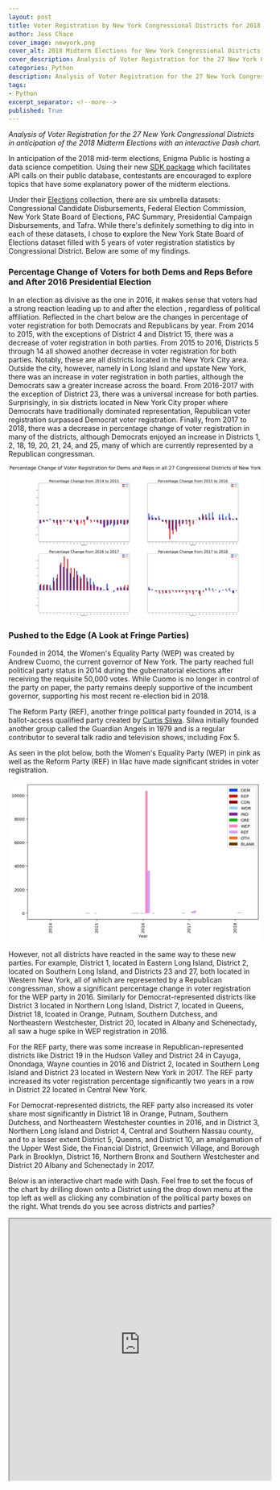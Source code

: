 ```yaml
---
layout: post
title: Voter Registration by New York Congressional Districts for 2018 Midterm Elections
author: Jess Chace
cover_image: newyork.png
cover_alt: 2018 Midterm Elections for New York Congressional Districts
cover_description: Analysis of Voter Registration for the 27 New York Congressional Districts in anticipation of the 2018 Midterm Elections.  
categories: Python
description: Analysis of Voter Registration for the 27 New York Congressional Districts in anticipation of the 2018 Midterm Elections with an interactive Dash chart.
tags:
- Python
excerpt_separator: <!--more-->
published: True
---
```


*Analysis of Voter Registration for the 27 New York Congressional Districts in anticipation of the 2018 Midterm Elections with an interactive Dash chart.*

<!--more-->

In anticipation of the 2018 mid-term elections, Enigma Public is hosting a data science competition.  Using their new [SDK package](https://pypi.org/project/enigma-sdk/) which facilitates API calls on their public database, contestants are encouraged to explore topics that have some explanatory power of the midterm elections.  

Under their [Elections](https://public.enigma.com/browse/tag/elections/34) collection, there are six umbrella datasets: Congressional Candidate Disbursements, Federal Election Commission, New York State Board of Elections, PAC Summary, Presidential Campaign Disbursements, and Tafra.  While there's definitely something to dig into in each of these datasets, I chose to explore the New York State Board of Elections dataset filled with 5 years of voter registration statistics by Congressional District.  Below are some of my findings.



### Percentage Change of Voters for both Dems and Reps Before and After 2016 Presidential Election

In an election as divisive as the one in 2016, it makes sense that voters had a strong reaction leading up to and after the election , regardless of political affiliation.  Reflected in the chart below are the changes in percentage of voter registration for both Democrats and Republicans by year.  From 2014 to 2015, with the exceptions of District 4 and District 15, there was a decrease of voter registration in both parties.  From 2015 to 2016, Districts 5 through 14 all showed another decrease in voter registration for both parties.  Notably, these are all districts located in the New York City area.  Outside the city, however, namely in Long Island and upstate New York, there was an increase in voter registration in both parties, although the Democrats saw a greater increase across the board.  From 2016-2017 with the exception of District 23, there was a universal increase for both parties.  Surprisingly, in six districts located in New York City proper where Democrats have traditionally dominated representation, Republican voter registration surpassed Democrat voter registration.  Finally, from 2017 to 2018, there was a decrease in percentage change of voter registration in many of the districts, although Democrats enjoyed an increase in Districts 1, 2, 18, 19, 20, 21, 24, and 25, many of which are currently represented by a Republican congressman.  

![demsreps_percentchange.png](/static/img/demsreps_percentchange.png)

### Pushed to the Edge (A Look at Fringe Parties)

Founded in 2014, the Women's Equality Party (WEP) was created by Andrew Cuomo, the current governor of New York.  The party reached full political party status in 2014 during the gubernatorial elections after receiving the requisite 50,000 votes.  While Cuomo is no longer in control of the party on paper, the party remains deeply supportive of the incumbent governor, supporting his most recent re-election bid in 2018.

The Reform Party (REF), another fringe political party founded in 2014, is a ballot-access qualified party created by [Curtis Sliwa](https://www.nyreformparty.com/endorsements).  Silwa initially founded another group called the Guardian Angels in 1979 and is a regular contributor to several talk radio and television shows, including Fox 5.  

As seen in the plot below, both the Women's Equality Party (WEP) in pink as well as the Reform Party (REF) in lilac have made significant strides in voter registration.

![alldistricts_change.png](/static/img/alldistricts_change.png)

However, not all districts have reacted in the same way to these new parties.  For example, District 1, located in Eastern Long Island, District 2, located on Southern Long Island, and Districts 23 and 27, both located in Western New York, all of which are represented by a Republican congressman, show a significant percentage change in voter registration for the WEP party in 2016.  Similarly for Democrat-represented districts like District 3 located in Northern Long Island, District 7, located in Queens, District 18, lcoated in Orange, Putnam, Southern Dutchess, and Northeastern Westchester, District 20, located in Albany and Schenectady, all saw a huge spike in WEP registration in 2016.    

For the REF party, there was some increase in Republican-represented districts like District 19 in the Hudson Valley and District 24 in Cayuga, Onondaga, Wayne counties in 2016 and District 2, located in Southern Long Island and District 23 located in Western New York in 2017.  The REF party increased its voter registration percentage significantly two years in a row in District 22 located in Central New York.

For Democrat-represented districts, the REF party also increased its voter share most significantly in District 18 in Orange, Putnam, Southern Dutchess, and Northeastern Westchester counties in 2016, and in District 3, Northern Long Island and District 4, Central and Southern Nassau county, and to a lesser extent District 5, Queens, and District 10, an amalgamation of the Upper West Side, the Financial District, Greenwich Village, and Borough Park in Brooklyn, District 16, Northern Bronx and Southern Westchester and District 20 Albany and Schenectady in 2017.

Below is an interactive chart made with Dash.  Feel free to set the focus of the chart by drilling down onto a District using the drop down menu at the top left as well as clicking any combination of the political party boxes on the right.  What trends do you see across districts and parties?  

<iframe src="https://ny-congressional-districts.herokuapp.com/" width="520px" height="520px"></iframe>
